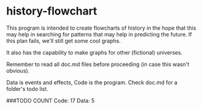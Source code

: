 history-flowchart
=================
This program is intended to create flowcharts of history in the hope that this may help in searching for patterns that may help in predicting the future. If this plan fails, we'll still get some cool graphs.

It also has the capability to make graphs for other (fictional) universes.

Remember to read all doc.md files before proceeding (in case this wasn't obvious).

Data is events and effects, Code is the program.
Check doc.md for a folder's todo list.

###TODO COUNT
Code: 17
Data: 5
